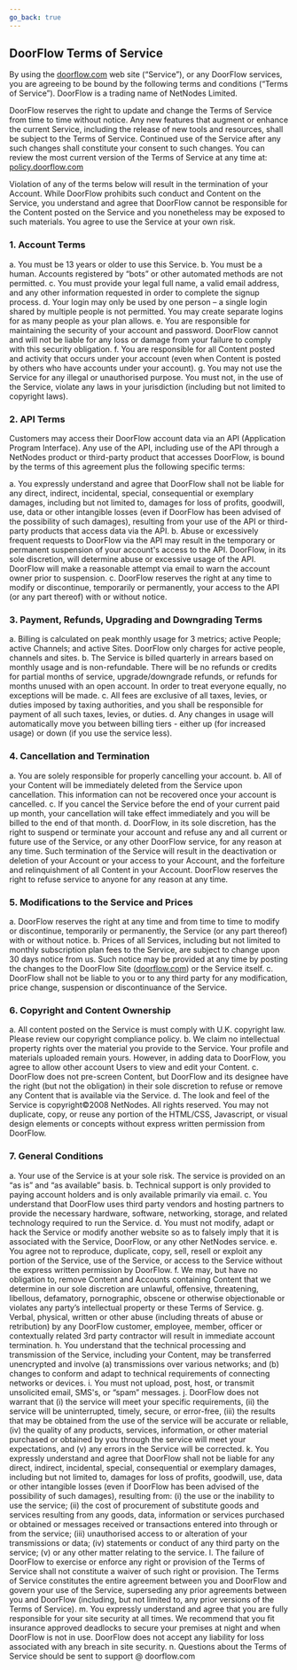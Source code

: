 ```yaml
---
go_back: true
---
```


## DoorFlow Terms of Service

By using the [doorflow.com](http://doorflow.com/) web site (“Service”), or any DoorFlow services, you are agreeing to be bound by the following terms and conditions (“Terms of Service”). DoorFlow is a trading name of NetNodes Limited.

DoorFlow reserves the right to update and change the Terms of Service from time to time without notice. Any new features that augment or enhance the current Service, including the release of new tools and resources, shall be subject to the Terms of Service. Continued use of the Service after any such changes shall constitute your consent to such changes. You can review the most current version of the Terms of Service at any time at: [policy.doorflow.com](https://policy.doorflow.com/)

Violation of any of the terms below will result in the termination of your Account. While DoorFlow prohibits such conduct and Content on the Service, you understand and agree that DoorFlow cannot be responsible for the Content posted on the Service and you nonetheless may be exposed to such materials. You agree to use the Service at your own risk.

### 1. Account Terms

  a.  You must be 13 years or older to use this Service.
  b.  You must be a human. Accounts registered by “bots” or other automated methods are not permitted.
  c.  You must provide your legal full name, a valid email address, and any other information requested in order to complete the signup process.
  d.  Your login may only be used by one person – a single login shared by multiple people is not permitted. You may create separate logins for as many people as your plan allows.
  e.  You are responsible for maintaining the security of your account and password. DoorFlow cannot and will not be liable for any loss or damage from your failure to comply with this security obligation.
  f.  You are responsible for all Content posted and activity that occurs under your account (even when Content is posted by others who have accounts under your account).
  g.  You may not use the Service for any illegal or unauthorised purpose. You must not, in the use of the Service, violate any laws in your jurisdiction (including but not limited to copyright laws).

### 2. API Terms

Customers may access their DoorFlow account data via an API (Application Program Interface). Any use of the API, including use of the API through a NetNodes product or third-party product that accesses DoorFlow, is bound by the terms of this agreement plus the following specific terms:

 a. You expressly understand and agree that DoorFlow shall not be liable for any direct, indirect, incidental, special, consequential or exemplary damages, including but not limited to, damages for loss of profits, goodwill, use, data or other intangible losses (even if DoorFlow has been advised of the possibility of such damages), resulting from your use of the API or third-party products that access data via the API.
 b. Abuse or excessively frequent requests to DoorFlow via the API may result in the temporary or permanent suspension of your account's access to the API. DoorFlow, in its sole discretion, will determine abuse or excessive usage of the API. DoorFlow will make a reasonable attempt via email to warn the account owner prior to suspension.
 c. DoorFlow reserves the right at any time to modify or discontinue, temporarily or permanently, your access to the API (or any part thereof) with or without notice.

### 3. Payment, Refunds, Upgrading and Downgrading Terms

 a. Billing is calculated on peak monthly usage for 3 metrics; active People; active Channels; and active Sites. DoorFlow only charges for active people, channels and sites.
 b. The Service is billed quarterly in arrears based on monthly usage and is non-refundable. There will be no refunds or credits for partial months of service, upgrade/downgrade refunds, or refunds for months unused with an open account. In order to treat everyone equally, no exceptions will be made.
 c. All fees are exclusive of all taxes, levies, or duties imposed by taxing authorities, and you shall be responsible for payment of all such taxes, levies, or duties.
 d. Any changes in usage will automatically move you between billing tiers - either up (for increased usage) or down (if you use the service less).

### 4. Cancellation and Termination

 a. You are solely responsible for properly cancelling your account.
 b. All of your Content will be immediately deleted from the Service upon cancellation. This information can not be recovered once your account is cancelled.
 c. If you cancel the Service before the end of your current paid up month, your cancellation will take effect immediately and you will be billed to the end of that month.
 d. DoorFlow, in its sole discretion, has the right to suspend or terminate your account and refuse any and all current or future use of the Service, or any other DoorFlow service, for any reason at any time. Such termination of the Service will result in the deactivation or deletion of your Account or your access to your Account, and the forfeiture and relinquishment of all Content in your Account. DoorFlow reserves the right to refuse service to anyone for any reason at any time.

### 5. Modifications to the Service and Prices

 a. DoorFlow reserves the right at any time and from time to time to modify or discontinue, temporarily or permanently, the Service (or any part thereof) with or without notice.
 b. Prices of all Services, including but not limited to monthly subscription plan fees to the Service, are subject to change upon 30 days notice from us. Such notice may be provided at any time by posting the changes to the DoorFlow Site ([doorflow.com](http://doorflow.com/)) or the Service itself.
 c. DoorFlow shall not be liable to you or to any third party for any modification, price change, suspension or discontinuance of the Service.

### 6. Copyright and Content Ownership

 a. All content posted on the Service is must comply with U.K. copyright law. Please review our copyright compliance policy.
 b. We claim no intellectual property rights over the material you provide to the Service. Your profile and materials uploaded remain yours. However, in adding data to DoorFlow, you agree to allow other account Users to view and edit your Content.
 c. DoorFlow does not pre-screen Content, but DoorFlow and its designee have the right (but not the obligation) in their sole discretion to refuse or remove any Content that is available via the Service.
 d. The look and feel of the Service is copyright©2008 NetNodes. All rights reserved. You may not duplicate, copy, or reuse any portion of the HTML/CSS, Javascript, or visual design elements or concepts without express written permission from DoorFlow.

### 7. General Conditions

 a. Your use of the Service is at your sole risk. The service is provided on an “as is” and “as available” basis.
 b. Technical support is only provided to paying account holders and is only available primarily via email.
 c. You understand that DoorFlow uses third party vendors and hosting partners to provide the necessary hardware, software, networking, storage, and related technology required to run the Service.
 d. You must not modify, adapt or hack the Service or modify another website so as to falsely imply that it is associated with the Service, DoorFlow, or any other NetNodes service.
 e. You agree not to reproduce, duplicate, copy, sell, resell or exploit any portion of the Service, use of the Service, or access to the Service without the express written permission by DoorFlow.
 f. We may, but have no obligation to, remove Content and Accounts containing Content that we determine in our sole discretion are unlawful, offensive, threatening, libellous, defamatory, pornographic, obscene or otherwise objectionable or violates any party’s intellectual property or these Terms of Service.
 g. Verbal, physical, written or other abuse (including threats of abuse or retribution) by any DoorFlow customer, employee, member, officer or contextually related 3rd party contractor will result in immediate account termination.
 h. You understand that the technical processing and transmission of the Service, including your Content, may be transferred unencrypted and involve (a) transmissions over various networks; and (b) changes to conform and adapt to technical requirements of connecting networks or devices.
 i. You must not upload, post, host, or transmit unsolicited email, SMS's, or “spam” messages.
 j. DoorFlow does not warrant that (i) the service will meet your specific requirements, (ii) the service will be uninterrupted, timely, secure, or error-free, (iii) the results that may be obtained from the use of the service will be accurate or reliable, (iv) the quality of any products, services, information, or other material purchased or obtained by you through the service will meet your expectations, and (v) any errors in the Service will be corrected.
 k. You expressly understand and agree that DoorFlow shall not be liable for any direct, indirect, incidental, special, consequential or exemplary damages, including but not limited to, damages for loss of profits, goodwill, use, data or other intangible losses (even if DoorFlow has been advised of the possibility of such damages), resulting from: (i) the use or the inability to use the service; (ii) the cost of procurement of substitute goods and services resulting from any goods, data, information or services purchased or obtained or messages received or transactions entered into through or from the service; (iii) unauthorised access to or alteration of your transmissions or data; (iv) statements or conduct of any third party on the service; (v) or any other matter relating to the service.
 l. The failure of DoorFlow to exercise or enforce any right or provision of the Terms of Service shall not constitute a waiver of such right or provision. The Terms of Service constitutes the entire agreement between you and DoorFlow and govern your use of the Service, superseding any prior agreements between you and DoorFlow (including, but not limited to, any prior versions of the Terms of Service).
 m. You expressly understand and agree that you are fully responsible for your site security at all times. We recommend that you fit insurance approved deadlocks to secure your premises at night and when DoorFlow is not in use. DoorFlow does not accept any liability for loss associated with any breach in site security.
 n. Questions about the Terms of Service should be sent to support @ doorflow.com
